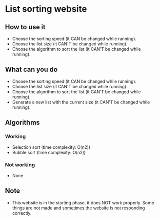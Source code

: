 # List sorting website

## How to use it
* Choose the sorting speed (it CAN be changed while running).
* Choose the list size (it CAN'T be changed while running).
* Choose the algorithm to sort the list (it CAN'T be changed while running).

## What can you do
* Choose the sorting speed (it CAN be changed while running).
* Choose the list size (it CAN'T be changed while running).
* Choose the algorithm to sort the list (it CAN'T be changed while running).
* Generate a new list with the current size (it CAN'T be changed while running).

## Algorithms
### Working
* Selection sort (time complexity: O(n2))
* Bubble sort (time complexity: O(n2))

### Not working
* None

## Note
* This website is in the starting phase, it does NOT work properly. Some things are not made and sometimes the website is not responding correctly.
